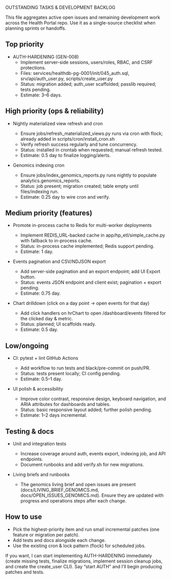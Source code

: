 OUTSTANDING TASKS & DEVELOPMENT BACKLOG

This file aggregates active open issues and remaining development work across the Health Portal repo. Use it as a single-source checklist when planning sprints or handoffs.

Top priority
------------
- AUTH-HARDENING (GEN-008)
  - Implement server-side sessions, users/roles, RBAC, and CSRF protections.
  - Files: services/healthdb-pg-0001/init/045_auth.sql, srv/api/auth_user.py, scripts/create_user.py
  - Status: migration added; auth_user scaffolded; passlib required; tests pending.
  - Estimate: 3–6 days.

High priority (ops & reliability)
---------------------------------
- Nightly materialized view refresh and cron
  - Ensure jobs/refresh_materialized_views.py runs via cron with flock; already added in scripts/cron/install_cron.sh
  - Verify refresh success regularly and tune concurrency.
  - Status: installed in crontab when requested; manual refresh tested.
  - Estimate: 0.5 day to finalize logging/alerts.

- Genomics indexing cron
  - Ensure jobs/index_genomics_reports.py runs nightly to populate analytics.genomics_reports.
  - Status: job present; migration created; table empty until files/indexing run.
  - Estimate: 0.25 day to wire cron and verify.

Medium priority (features)
--------------------------
- Promote in-process cache to Redis for multi-worker deployments
  - Implement REDIS_URL-backed cache in app/hp_etl/simple_cache.py with fallback to in-process cache.
  - Status: in-process cache implemented; Redis support pending.
  - Estimate: 1 day.

- Events pagination and CSV/NDJSON export
  - Add server-side pagination and an export endpoint; add UI Export button.
  - Status: events JSON endpoint and client exist; pagination + export pending.
  - Estimate: 0.75 day.

- Chart drilldown (click on a day point → open events for that day)
  - Add click handlers on hrChart to open /dashboard/events filtered for the clicked day & metric.
  - Status: planned; UI scaffolds ready.
  - Estimate: 0.5 day.

Low/ongoing
-----------
- CI: pytest + lint GitHub Actions
  - Add workflow to run tests and black/pre-commit on push/PR.
  - Status: tests present locally; CI config pending.
  - Estimate: 0.5–1 day.

- UI polish & accessibility
  - Improve color contrast, responsive design, keyboard navigation, and ARIA attributes for dashboards and tables.
  - Status: basic responsive layout added; further polish pending.
  - Estimate: 1–2 days incremental.

Testing & docs
--------------
- Unit and integration tests
  - Increase coverage around auth, events export, indexing job, and API endpoints.
  - Document runbooks and add verify.sh for new migrations.

- Living briefs and runbooks
  - The genomics living brief and open issues are present (docs/LIVING_BRIEF_GENOMICS.md, docs/OPEN_ISSUES_GENOMICS.md). Ensure they are updated with progress and operations steps after each change.

How to use
----------
- Pick the highest-priority item and run small incremental patches (one feature or migration per patch).
- Add tests and docs alongside each change.
- Use the existing cron & lock pattern (flock) for scheduled jobs.

If you want, I can start implementing AUTH-HARDENING immediately (create missing tests, finalize migrations, implement session cleanup jobs, and create the create_user CLI). Say “start AUTH” and I’ll begin producing patches and tests.
